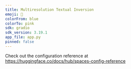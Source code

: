 ```yaml
---
title: Multiresolution Textual Inversion
emoji: 🏢
colorFrom: blue
colorTo: pink
sdk: gradio
sdk_version: 3.19.1
app_file: app.py
pinned: false
---
```


Check out the configuration reference at https://huggingface.co/docs/hub/spaces-config-reference
